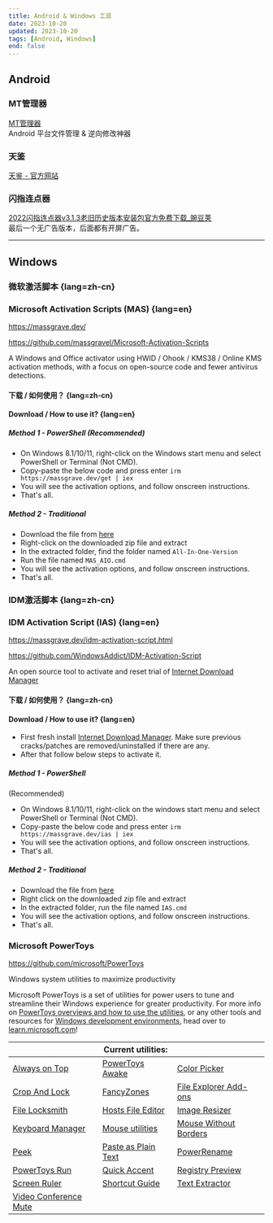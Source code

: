 ```yaml
---
title: Android & Windows 工具
date: 2023-10-20
updated: 2023-10-20
tags: [Android, Windows]
end: false
---
```


## Android
### MT管理器
[MT管理器](https://mt2.cn/)<br>
Android 平台文件管理 & 逆向修改神器

### 天鉴 
[天鉴 - 官方网站](https://www.die.lu/)

### 闪指连点器
[2022闪指连点器v3.1.3老旧历史版本安装包官方免费下载_豌豆荚](https://www.wandoujia.com/apps/8263424/history_v32)<br>
最后一个无广告版本，后面都有开屏广告。

---

## Windows
### 微软激活脚本 {lang=zh-cn}
### Microsoft Activation Scripts (MAS) {lang=en}

https://massgrave.dev/

https://github.com/massgravel/Microsoft-Activation-Scripts

A Windows and Office activator using HWID / Ohook / KMS38 / Online KMS activation methods, with a focus on open-source code and fewer antivirus detections.

#### 下载 / 如何使用？ {lang=zh-cn}
#### Download / How to use it? {lang=en}
##### Method 1 - PowerShell (Recommended)

- On Windows 8.1/10/11, right-click on the Windows start menu and select PowerShell or Terminal (Not CMD).
- Copy-paste the below code and press enter `irm https://massgrave.dev/get | iex`
- You will see the activation options, and follow onscreen instructions.
- That's all.

##### Method 2 - Traditional

- Download the file from [here](https://github.com/massgravel/Microsoft-Activation-Scripts/archive/refs/heads/master.zip)
- Right-click on the downloaded zip file and extract
- In the extracted folder, find the folder named `All-In-One-Version`
- Run the file named `MAS_AIO.cmd`
- You will see the activation options, and follow onscreen instructions.
- That's all.

### IDM激活脚本 {lang=zh-cn}
### IDM Activation Script (IAS) {lang=en}

https://massgrave.dev/idm-activation-script.html

https://github.com/WindowsAddict/IDM-Activation-Script

An open source tool to activate and reset trial of [Internet Download Manager](https://www.internetdownloadmanager.com/)

#### 下载 / 如何使用？ {lang=zh-cn}
#### Download / How to use it? {lang=en}

- First fresh install [Internet Download Manager](https://www.internetdownloadmanager.com/). Make sure previous cracks/patches are removed/uninstalled if there are any.
- After that follow below steps to activate it.

##### Method 1 - PowerShell

(Recommended)

- On Windows 8.1/10/11, right-click on the windows start menu and select PowerShell or Terminal (Not CMD).
- Copy-paste the below code and press enter `irm https://massgrave.dev/ias | iex`
- You will see the activation options, and follow onscreen instructions.
- That's all.

##### Method 2 - Traditional

- Download the file from [here](https://github.com/WindowsAddict/IDM-Activation-Script/archive/refs/heads/main.zip)
- Right click on the downloaded zip file and extract
- In the extracted folder, run the file named `IAS.cmd`
- You will see the activation options, and follow onscreen instructions.
- That's all.

### Microsoft PowerToys

https://github.com/microsoft/PowerToys

Windows system utilities to maximize productivity

Microsoft PowerToys is a set of utilities for power users to tune and streamline their Windows experience for greater productivity. For more info on [PowerToys overviews and how to use the utilities](https://learn.microsoft.com/zh-cn/windows/powertoys), or any other tools and resources for [Windows development environments](https://learn.microsoft.com/windows/dev-environment/overview), head over to [learn.microsoft.com](https://learn.microsoft.com/zh-cn/windows/powertoys)!

|              | Current utilities: |              |
|--------------|--------------------|--------------|
| [Always on Top](https://aka.ms/PowerToysOverview_AoT) | [PowerToys Awake](https://aka.ms/PowerToysOverview_Awake) | [Color Picker](https://aka.ms/PowerToysOverview_ColorPicker) |
| [Crop And Lock](https://aka.ms/PowerToysOverview_CropAndLock) | [FancyZones](https://aka.ms/PowerToysOverview_FancyZones) | [File Explorer Add-ons](https://aka.ms/PowerToysOverview_FileExplorerAddOns) |
| [File Locksmith](https://aka.ms/PowerToysOverview_FileLocksmith) | [Hosts File Editor](https://aka.ms/PowerToysOverview_HostsFileEditor) | [Image Resizer](https://aka.ms/PowerToysOverview_ImageResizer) |
| [Keyboard Manager](https://aka.ms/PowerToysOverview_KeyboardManager) | [Mouse utilities](https://aka.ms/PowerToysOverview_MouseUtilities) | [Mouse Without Borders](https://aka.ms/PowerToysOverview_MouseWithoutBorders) |
| [Peek](https://aka.ms/PowerToysOverview_Peek) | [Paste as Plain Text](https://aka.ms/PowerToysOverview_PastePlain) | [PowerRename](https://aka.ms/PowerToysOverview_PowerRename) |
| [PowerToys Run](https://aka.ms/PowerToysOverview_PowerToysRun) | [Quick Accent](https://aka.ms/PowerToysOverview_QuickAccent) | [Registry Preview](https://aka.ms/PowerToysOverview_RegistryPreview) |
| [Screen Ruler](https://aka.ms/PowerToysOverview_ScreenRuler) | [Shortcut Guide](https://aka.ms/PowerToysOverview_ShortcutGuide) | [Text Extractor](https://aka.ms/PowerToysOverview_TextExtractor) |
| [Video Conference Mute](https://aka.ms/PowerToysOverview_VideoConference) |
